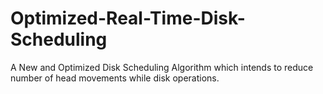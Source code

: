 # Optimized-Real-Time-Disk-Scheduling
A New and Optimized Disk Scheduling Algorithm which intends to reduce number of head movements while disk operations.
